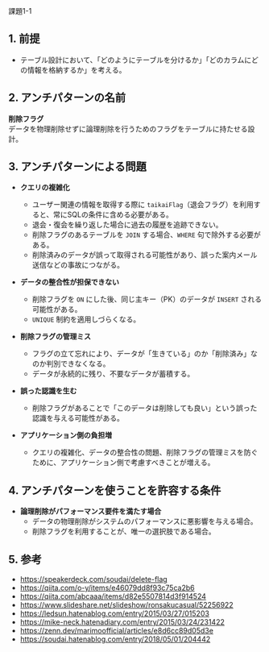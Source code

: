 課題1-1
## 1. 前提
- テーブル設計において、「どのようにテーブルを分けるか」「どのカラムにどの情報を格納するか」を考える。

## 2. アンチパターンの名前
**削除フラグ**  
データを物理削除せずに論理削除を行うためのフラグをテーブルに持たせる設計。

## 3. アンチパターンによる問題
- **クエリの複雑化**  
  - ユーザー関連の情報を取得する際に `taikaiFlag`（退会フラグ）を利用すると、常にSQLの条件に含める必要がある。
  - 退会・復会を繰り返した場合に過去の履歴を追跡できない。
  - 削除フラグのあるテーブルを `JOIN` する場合、`WHERE` 句で除外する必要がある。
  - 削除済みのデータが誤って取得される可能性があり、誤った案内メール送信などの事故につながる。

- **データの整合性が担保できない**  
  - 削除フラグを `ON` にした後、同じ主キー（PK）のデータが `INSERT` される可能性がある。
  - `UNIQUE` 制約を適用しづらくなる。

- **削除フラグの管理ミス**  
  - フラグの立て忘れにより、データが「生きている」のか「削除済み」なのか判別できなくなる。
  - データが永続的に残り、不要なデータが蓄積する。

- **誤った認識を生む**  
  - 削除フラグがあることで「このデータは削除しても良い」という誤った認識を与える可能性がある。

- **アプリケーション側の負担増**  
  - クエリの複雑化、データの整合性の問題、削除フラグの管理ミスを防ぐために、アプリケーション側で考慮すべきことが増える。

## 4. アンチパターンを使うことを許容する条件
- **論理削除がパフォーマンス要件を満たす場合**  
  - データの物理削除がシステムのパフォーマンスに悪影響を与える場合。
  - 削除フラグを利用することが、唯一の選択肢である場合。

## 5. 参考
- https://speakerdeck.com/soudai/delete-flag
- https://qiita.com/o-y/items/e46079dd8f93c75ca2b6
- https://qiita.com/abcaaa/items/d82e5507814d3f914524
- https://www.slideshare.net/slideshow/ronsakucasual/52256922
- https://ledsun.hatenablog.com/entry/2015/03/27/015203
- https://mike-neck.hatenadiary.com/entry/2015/03/24/231422
- https://zenn.dev/marimoofficial/articles/e8d6cc89d05d3e
- https://soudai.hatenablog.com/entry/2018/05/01/204442
